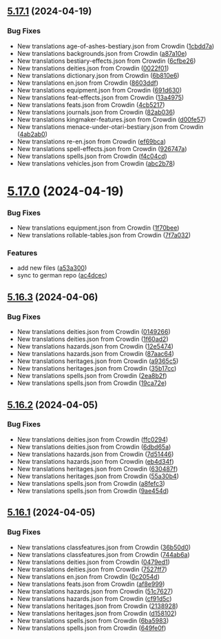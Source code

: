 ## [5.17.1](https://github.com/allnnde/pf2e-esp-translation/compare/v5.17.0...v5.17.1) (2024-04-19)


### Bug Fixes

* New translations age-of-ashes-bestiary.json from Crowdin ([1cbdd7a](https://github.com/allnnde/pf2e-esp-translation/commit/1cbdd7acd0eea83cddee9b8877caf1597417d978))
* New translations backgrounds.json from Crowdin ([a87a10e](https://github.com/allnnde/pf2e-esp-translation/commit/a87a10e9299d5ef819b64e693271543ea693cd2f))
* New translations bestiary-effects.json from Crowdin ([6cfbe26](https://github.com/allnnde/pf2e-esp-translation/commit/6cfbe264701c9f3ef2495d969736742dcc0a2be6))
* New translations deities.json from Crowdin ([0022f01](https://github.com/allnnde/pf2e-esp-translation/commit/0022f019a8519340585a556ced1f6f65306416db))
* New translations dictionary.json from Crowdin ([6b810e6](https://github.com/allnnde/pf2e-esp-translation/commit/6b810e62633bb0f4a841b9194fcf57a8bcd0b75b))
* New translations en.json from Crowdin ([8603ddf](https://github.com/allnnde/pf2e-esp-translation/commit/8603ddf099a93788f7d6cd156e9d0069c5515ef8))
* New translations equipment.json from Crowdin ([691d630](https://github.com/allnnde/pf2e-esp-translation/commit/691d630f5bb04a76e62cf1ab4b2cb7049f290ef8))
* New translations feat-effects.json from Crowdin ([13a4975](https://github.com/allnnde/pf2e-esp-translation/commit/13a4975f5915ff2d8310ff3e8f5f85e53b0392d7))
* New translations feats.json from Crowdin ([4cb5217](https://github.com/allnnde/pf2e-esp-translation/commit/4cb5217b69a96457fd2a73c2dafaced74ce8735e))
* New translations journals.json from Crowdin ([82ab036](https://github.com/allnnde/pf2e-esp-translation/commit/82ab036e577896f685f0cc2d96826c3642ee83d3))
* New translations kingmaker-features.json from Crowdin ([d00fe57](https://github.com/allnnde/pf2e-esp-translation/commit/d00fe57cc9e1c796e124c41c52bb4ad61d049894))
* New translations menace-under-otari-bestiary.json from Crowdin ([4ab2ab0](https://github.com/allnnde/pf2e-esp-translation/commit/4ab2ab09e149b1589b292ab137407b0f7b5561f2))
* New translations re-en.json from Crowdin ([ef69bca](https://github.com/allnnde/pf2e-esp-translation/commit/ef69bcae99188e8bf0fc74a259d36cb76b6897ca))
* New translations spell-effects.json from Crowdin ([926747a](https://github.com/allnnde/pf2e-esp-translation/commit/926747ab00859af2587ba771f02b9a513cf0ed31))
* New translations spells.json from Crowdin ([f4c04cd](https://github.com/allnnde/pf2e-esp-translation/commit/f4c04cd18af43d48d856ffe62432003584588957))
* New translations vehicles.json from Crowdin ([abc2b78](https://github.com/allnnde/pf2e-esp-translation/commit/abc2b785027bab381a0ea5407e6b3e7ecc9c4d48))



# [5.17.0](https://github.com/allnnde/pf2e-esp-translation/compare/v5.16.3...v5.17.0) (2024-04-19)


### Bug Fixes

* New translations equipment.json from Crowdin ([1f70bee](https://github.com/allnnde/pf2e-esp-translation/commit/1f70beee0a7616f274f609e90ad47da04707fe76))
* New translations rollable-tables.json from Crowdin ([7f7a032](https://github.com/allnnde/pf2e-esp-translation/commit/7f7a03237940fec9edf24a5e712379940ab0aaa9))


### Features

* add new files ([a53a300](https://github.com/allnnde/pf2e-esp-translation/commit/a53a300aed48511cf09bfaca3d7e94cdb432a639))
* sync to german repo ([ac4dcec](https://github.com/allnnde/pf2e-esp-translation/commit/ac4dcec73b62695e753369d5f1ff9d6a421627c2))



## [5.16.3](https://github.com/allnnde/pf2e-esp-translation/compare/v5.16.2...v5.16.3) (2024-04-06)


### Bug Fixes

* New translations deities.json from Crowdin ([0149266](https://github.com/allnnde/pf2e-esp-translation/commit/01492662bdb78d6010a98e1e3cdac6ce5312de8b))
* New translations deities.json from Crowdin ([1f60ad2](https://github.com/allnnde/pf2e-esp-translation/commit/1f60ad20049c01581b38bf58690be9f4c5b83510))
* New translations hazards.json from Crowdin ([12e5474](https://github.com/allnnde/pf2e-esp-translation/commit/12e5474fbae1dd578cffbdcc02fb66d0d3e342c1))
* New translations hazards.json from Crowdin ([87aac64](https://github.com/allnnde/pf2e-esp-translation/commit/87aac64a6cf2acf969bffd2f7c34a443b2f99754))
* New translations heritages.json from Crowdin ([a9365c5](https://github.com/allnnde/pf2e-esp-translation/commit/a9365c5bc5929de4d759684bab5b36033da1cbc2))
* New translations heritages.json from Crowdin ([35b17cc](https://github.com/allnnde/pf2e-esp-translation/commit/35b17ccde8ddf3bdba2186147330511737332680))
* New translations spells.json from Crowdin ([2ea8b2f](https://github.com/allnnde/pf2e-esp-translation/commit/2ea8b2f0a8be683c5f8fa9e65d09d9677b196fcd))
* New translations spells.json from Crowdin ([19ca72e](https://github.com/allnnde/pf2e-esp-translation/commit/19ca72e71954f328a531360d68a30168e46c9c1f))



## [5.16.2](https://github.com/allnnde/pf2e-esp-translation/compare/v5.16.1...v5.16.2) (2024-04-05)


### Bug Fixes

* New translations deities.json from Crowdin ([ffc0294](https://github.com/allnnde/pf2e-esp-translation/commit/ffc0294e5103fd0d21c2f546770ea5a62180f848))
* New translations deities.json from Crowdin ([6dbd65a](https://github.com/allnnde/pf2e-esp-translation/commit/6dbd65a75c24424a5722985e7927010de2fcbc3e))
* New translations hazards.json from Crowdin ([7d51446](https://github.com/allnnde/pf2e-esp-translation/commit/7d51446ba2bcc72fda7c708f51d416fc17941f10))
* New translations hazards.json from Crowdin ([eb4d34f](https://github.com/allnnde/pf2e-esp-translation/commit/eb4d34fb988214188bcd738a20cf53d9632898e3))
* New translations heritages.json from Crowdin ([630487f](https://github.com/allnnde/pf2e-esp-translation/commit/630487f5738cea22ad70e09a0903c4d4c043d5f4))
* New translations heritages.json from Crowdin ([55a30b4](https://github.com/allnnde/pf2e-esp-translation/commit/55a30b4ade6ad9331c25ce013e111c00364308f0))
* New translations spells.json from Crowdin ([a8fefc3](https://github.com/allnnde/pf2e-esp-translation/commit/a8fefc3930de07088ff23d1dc37ee38bdfa7eafb))
* New translations spells.json from Crowdin ([9ae454d](https://github.com/allnnde/pf2e-esp-translation/commit/9ae454d2889383d375d4293caecb3184798ff85e))



## [5.16.1](https://github.com/allnnde/pf2e-esp-translation/compare/v5.16.0...v5.16.1) (2024-04-05)


### Bug Fixes

* New translations classfeatures.json from Crowdin ([36b50d0](https://github.com/allnnde/pf2e-esp-translation/commit/36b50d0b2524eb792744de0e0115b395dd37ac87))
* New translations classfeatures.json from Crowdin ([744ab6a](https://github.com/allnnde/pf2e-esp-translation/commit/744ab6ab5b741c95446398d9638073faf48d92d2))
* New translations deities.json from Crowdin ([0479ed1](https://github.com/allnnde/pf2e-esp-translation/commit/0479ed1a3fffe1eedb144ac8a11d8ec50284a741))
* New translations deities.json from Crowdin ([7527ff7](https://github.com/allnnde/pf2e-esp-translation/commit/7527ff7615d2a7256c4037c96a99f68f17f3f33f))
* New translations en.json from Crowdin ([0c2054d](https://github.com/allnnde/pf2e-esp-translation/commit/0c2054d9d13cfc4dedadb9d4eefef38b08a80cbf))
* New translations feats.json from Crowdin ([af8e999](https://github.com/allnnde/pf2e-esp-translation/commit/af8e9992f4e365864b6728851f86633c8454b4a8))
* New translations hazards.json from Crowdin ([51c7627](https://github.com/allnnde/pf2e-esp-translation/commit/51c76272117611665a3f725315de08a911492b4c))
* New translations hazards.json from Crowdin ([cf91d5c](https://github.com/allnnde/pf2e-esp-translation/commit/cf91d5c348b043193470a9e1327db2f4f9d12eb0))
* New translations heritages.json from Crowdin ([2138928](https://github.com/allnnde/pf2e-esp-translation/commit/213892845fd76de72fb993d88540cd820fcc41bd))
* New translations heritages.json from Crowdin ([d158102](https://github.com/allnnde/pf2e-esp-translation/commit/d15810232ae321e9122ec9e459b71880059ca23f))
* New translations spells.json from Crowdin ([6ba5983](https://github.com/allnnde/pf2e-esp-translation/commit/6ba5983d14e59b469fde59f0f7b26571d8c0c5bd))
* New translations spells.json from Crowdin ([649fe0f](https://github.com/allnnde/pf2e-esp-translation/commit/649fe0f9cf106193caff4f15abcfbd9d2dd312c2))



